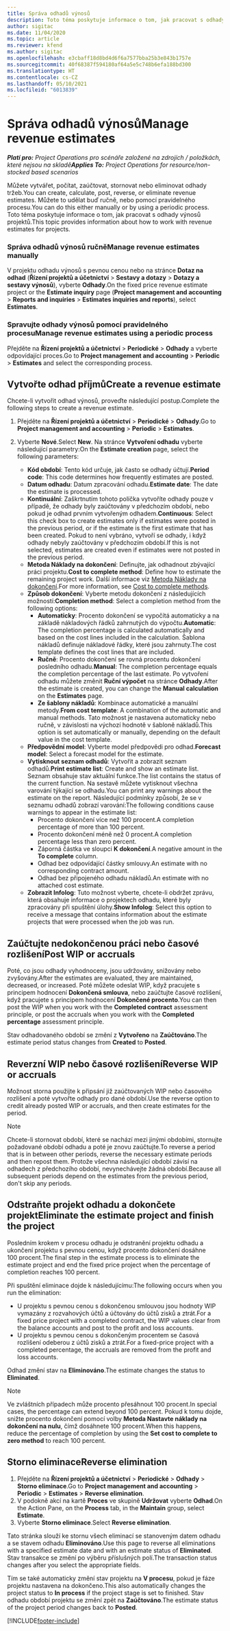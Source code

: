 ```yaml
---
title: Správa odhadů výnosů
description: Toto téma poskytuje informace o tom, jak pracovat s odhady výnosů projektů.
author: sigitac
ms.date: 11/04/2020
ms.topic: article
ms.reviewer: kfend
ms.author: sigitac
ms.openlocfilehash: e3cbaff18d8bd4d6f6a7577bba25b3e843b1757e
ms.sourcegitcommit: 40f68387f594180af64a5e5c748b6efa188bd300
ms.translationtype: HT
ms.contentlocale: cs-CZ
ms.lasthandoff: 05/10/2021
ms.locfileid: "6013839"
---
```

# <a name="manage-revenue-estimates"></a><span data-ttu-id="0d673-103">Správa odhadů výnosů</span><span class="sxs-lookup"><span data-stu-id="0d673-103">Manage revenue estimates</span></span>

<span data-ttu-id="0d673-104">_**Platí pro:** Project Operations pro scénáře založené na zdrojích / položkách, které nejsou na skladě_</span><span class="sxs-lookup"><span data-stu-id="0d673-104">_**Applies To:** Project Operations for resource/non-stocked based scenarios_</span></span>

<span data-ttu-id="0d673-105">Můžete vytvářet, počítat, zaúčtovat, stornovat nebo eliminovat odhady tržeb.</span><span class="sxs-lookup"><span data-stu-id="0d673-105">You can create, calculate, post, reverse, or eliminate revenue estimates.</span></span> <span data-ttu-id="0d673-106">Můžete to udělat buď ručně, nebo pomocí pravidelného procesu.</span><span class="sxs-lookup"><span data-stu-id="0d673-106">You can do this either manually or by using a periodic process.</span></span> <span data-ttu-id="0d673-107">Toto téma poskytuje informace o tom, jak pracovat s odhady výnosů projektů.</span><span class="sxs-lookup"><span data-stu-id="0d673-107">This topic provides information about how to work with revenue estimates for projects.</span></span>

### <a name="manage-revenue-estimates-manually"></a><span data-ttu-id="0d673-108">Správa odhadů výnosů ručně</span><span class="sxs-lookup"><span data-stu-id="0d673-108">Manage revenue estimates manually</span></span>

<span data-ttu-id="0d673-109">V projektu odhadu výnosů s pevnou cenou nebo na stránce **Dotaz na odhad** (**Řízení projektů a účetnictví** > **Sestavy a dotazy** > **Dotazy a sestavy výnosů**), vyberte **Odhady**.</span><span class="sxs-lookup"><span data-stu-id="0d673-109">On the fixed price revenue estimate project or the **Estimate inquiry** page (**Project management and accounting** > **Reports and inquiries** > **Estimates inquiries and reports**), select **Estimates**.</span></span>

### <a name="manage-revenue-estimates-using-a-periodic-process"></a><span data-ttu-id="0d673-110">Spravujte odhady výnosů pomocí pravidelného procesu</span><span class="sxs-lookup"><span data-stu-id="0d673-110">Manage revenue estimates using a periodic process</span></span>

<span data-ttu-id="0d673-111">Přejděte na **Řízení projektů a účetnictví** > **Periodické** > **Odhady** a vyberte odpovídající proces.</span><span class="sxs-lookup"><span data-stu-id="0d673-111">Go to **Project management and accounting** > **Periodic** > **Estimates** and select the corresponding process.</span></span>

## <a name="create-a-revenue-estimate"></a><span data-ttu-id="0d673-112">Vytvořte odhad příjmů</span><span class="sxs-lookup"><span data-stu-id="0d673-112">Create a revenue estimate</span></span>

<span data-ttu-id="0d673-113">Chcete-li vytvořit odhad výnosů, proveďte následující postup.</span><span class="sxs-lookup"><span data-stu-id="0d673-113">Complete the following steps to create a revenue estimate.</span></span> 

1. <span data-ttu-id="0d673-114">Přejděte na **Řízení projektů a účetnictví** > **Periodické** > **Odhady**.</span><span class="sxs-lookup"><span data-stu-id="0d673-114">Go to **Project management and accounting** > **Periodic** > **Estimates**.</span></span>
2. <span data-ttu-id="0d673-115">Vyberte **Nové**.</span><span class="sxs-lookup"><span data-stu-id="0d673-115">Select **New**.</span></span> <span data-ttu-id="0d673-116">Na stránce **Vytvoření odhadu** vyberte následující parametry:</span><span class="sxs-lookup"><span data-stu-id="0d673-116">On the **Estimate creation** page, select the following parameters:</span></span>

   - <span data-ttu-id="0d673-117">**Kód období**: Tento kód určuje, jak často se odhady účtují.</span><span class="sxs-lookup"><span data-stu-id="0d673-117">**Period code**: This code determines how frequently estimates are posted.</span></span>
   - <span data-ttu-id="0d673-118">**Datum odhadu**: Datum zpracování odhadu.</span><span class="sxs-lookup"><span data-stu-id="0d673-118">**Estimate date**: The date the estimate is processed.</span></span>
   - <span data-ttu-id="0d673-119">**Kontinuální**: Zaškrtnutím tohoto políčka vytvoříte odhady pouze v případě, že odhady byly zaúčtovány v předchozím období, nebo pokud je odhad prvním vytvořeným odhadem.</span><span class="sxs-lookup"><span data-stu-id="0d673-119">**Continuous**: Select this check box to create estimates only if estimates were posted in the previous period, or if the estimate is the first estimate that has been created.</span></span> <span data-ttu-id="0d673-120">Pokud to není vybráno, vytvoří se odhady, i když odhady nebyly zaúčtovány v předchozím období.</span><span class="sxs-lookup"><span data-stu-id="0d673-120">If this is not selected, estimates are created even if estimates were not posted in the previous period.</span></span>
   - <span data-ttu-id="0d673-121">**Metoda Náklady na dokončení**: Definujte, jak odhadnout zbývající práci projektu.</span><span class="sxs-lookup"><span data-stu-id="0d673-121">**Cost to complete method**: Define how to estimate the remaining project work.</span></span> <span data-ttu-id="0d673-122">Další informace viz [Metoda Náklady na dokončení](cost-complete-methods.md).</span><span class="sxs-lookup"><span data-stu-id="0d673-122">For more information, see [Cost to complete methods](cost-complete-methods.md).</span></span>
   - <span data-ttu-id="0d673-123">**Způsob dokončení**: Vyberte metodu dokončení z následujících možností:</span><span class="sxs-lookup"><span data-stu-id="0d673-123">**Completion method**: Select a completion method from the following options:</span></span>
     - <span data-ttu-id="0d673-124">**Automaticky**: Procento dokončení se vypočítá automaticky a na základě nákladových řádků zahrnutých do výpočtu.</span><span class="sxs-lookup"><span data-stu-id="0d673-124">**Automatic**: The completion percentage is calculated automatically and based on the cost lines included in the calculation.</span></span> <span data-ttu-id="0d673-125">Šablona nákladů definuje nákladové řádky, které jsou zahrnuty.</span><span class="sxs-lookup"><span data-stu-id="0d673-125">The cost template defines the cost lines that are included.</span></span>
     - <span data-ttu-id="0d673-126">**Ručně**: Procento dokončení se rovná procentu dokončení posledního odhadu.</span><span class="sxs-lookup"><span data-stu-id="0d673-126">**Manual**: The completion percentage equals the completion percentage of the last estimate.</span></span> <span data-ttu-id="0d673-127">Po vytvoření odhadu můžete změnit **Ruční výpočet** na stránce **Odhady**.</span><span class="sxs-lookup"><span data-stu-id="0d673-127">After the estimate is created, you can change the **Manual calculation** on the **Estimates** page.</span></span>
     - <span data-ttu-id="0d673-128">**Ze šablony nákladů**: Kombinace automatické a manuální metody.</span><span class="sxs-lookup"><span data-stu-id="0d673-128">**From cost template**: A combination of the automatic and manual methods.</span></span> <span data-ttu-id="0d673-129">Tato možnost je nastavena automaticky nebo ručně, v závislosti na výchozí hodnotě v šabloně nákladů.</span><span class="sxs-lookup"><span data-stu-id="0d673-129">This option is set automatically or manually, depending on the default value in the cost template.</span></span>
   - <span data-ttu-id="0d673-130">**Předpovědní model**: Vyberte model předpovědi pro odhad.</span><span class="sxs-lookup"><span data-stu-id="0d673-130">**Forecast model**: Select a forecast model for the estimate.</span></span>
   - <span data-ttu-id="0d673-131">**Vytisknout seznam odhadů**: Vytvořit a zobrazit seznam odhadů.</span><span class="sxs-lookup"><span data-stu-id="0d673-131">**Print estimate list**: Create and show an estimate list.</span></span> <span data-ttu-id="0d673-132">Seznam obsahuje stav aktuální funkce.</span><span class="sxs-lookup"><span data-stu-id="0d673-132">The list contains the status of the current function.</span></span> <span data-ttu-id="0d673-133">Na sestavě můžete vytisknout všechna varování týkající se odhadu.</span><span class="sxs-lookup"><span data-stu-id="0d673-133">You can print any warnings about the estimate on the report.</span></span> <span data-ttu-id="0d673-134">Následující podmínky způsobí, že se v seznamu odhadů zobrazí varování:</span><span class="sxs-lookup"><span data-stu-id="0d673-134">The following conditions cause warnings to appear in the estimate list:</span></span>
     - <span data-ttu-id="0d673-135">Procento dokončení více než 100 procent.</span><span class="sxs-lookup"><span data-stu-id="0d673-135">A completion percentage of more than 100 percent.</span></span>
     - <span data-ttu-id="0d673-136">Procento dokončení méně než 0 procent.</span><span class="sxs-lookup"><span data-stu-id="0d673-136">A completion percentage less than zero percent.</span></span>
     - <span data-ttu-id="0d673-137">Záporná částka ve sloupci **K dokončení**.</span><span class="sxs-lookup"><span data-stu-id="0d673-137">A negative amount in the **To complete** column.</span></span>
     - <span data-ttu-id="0d673-138">Odhad bez odpovídající částky smlouvy.</span><span class="sxs-lookup"><span data-stu-id="0d673-138">An estimate with no corresponding contract amount.</span></span>
     - <span data-ttu-id="0d673-139">Odhad bez připojeného odhadu nákladů.</span><span class="sxs-lookup"><span data-stu-id="0d673-139">An estimate with no attached cost estimate.</span></span>
   - <span data-ttu-id="0d673-140">**Zobrazit Infolog**: Tuto možnost vyberte, chcete-li obdržet zprávu, která obsahuje informace o projektech odhadu, které byly zpracovány při spuštění úlohy.</span><span class="sxs-lookup"><span data-stu-id="0d673-140">**Show Infolog**: Select this option to receive a message that contains information about the estimate projects that were processed when the job was run.</span></span>


## <a name="post-wip-or-accruals"></a><span data-ttu-id="0d673-141">Zaúčtujte nedokončenou práci nebo časové rozlišení</span><span class="sxs-lookup"><span data-stu-id="0d673-141">Post WIP or accruals</span></span>

<span data-ttu-id="0d673-142">Poté, co jsou odhady vyhodnoceny, jsou udržovány, snižovány nebo zvyšovány.</span><span class="sxs-lookup"><span data-stu-id="0d673-142">After the estimates are evaluated, they are maintained, decreased, or increased.</span></span> <span data-ttu-id="0d673-143">Poté můžete odeslat WIP, když pracujete s principem hodnocení **Dokončená smlouva**, nebo zaúčtujte časové rozlišení, když pracujete s principem hodnocení **Dokončené procento**.</span><span class="sxs-lookup"><span data-stu-id="0d673-143">You can then post the WIP when you work with the **Completed contract** assessment principle, or post the accruals when you work with the **Completed percentage** assessment principle.</span></span>
  
<span data-ttu-id="0d673-144">Stav odhadovaného období se změní z **Vytvořeno** na **Zaúčtováno**.</span><span class="sxs-lookup"><span data-stu-id="0d673-144">The estimate period status changes from **Created** to **Posted**.</span></span>

## <a name="reverse-wip-or-accruals"></a><span data-ttu-id="0d673-145">Reverzní WIP nebo časové rozlišení</span><span class="sxs-lookup"><span data-stu-id="0d673-145">Reverse WIP or accruals</span></span>

<span data-ttu-id="0d673-146">Možnost storna použijte k připsání již zaúčtovaných WIP nebo časového rozlišení a poté vytvořte odhady pro dané období.</span><span class="sxs-lookup"><span data-stu-id="0d673-146">Use the reverse option to credit already posted WIP or accruals, and then create estimates for the period.</span></span>

> [!NOTE]
> <span data-ttu-id="0d673-147">Chcete-li stornovat období, které se nachází mezi jinými obdobími, stornujte požadované období odhadu a poté je znovu zaúčtujte.</span><span class="sxs-lookup"><span data-stu-id="0d673-147">To reverse a period that is in between other periods, reverse the necessary estimate periods and then repost them.</span></span> <span data-ttu-id="0d673-148">Protože všechna následující období závisí na odhadech z předchozího období, nevynechávejte žádná období.</span><span class="sxs-lookup"><span data-stu-id="0d673-148">Because all subsequent periods depend on the estimates from the previous period, don't skip any periods.</span></span>

## <a name="eliminate-the-estimate-project-and-finish-the-project"></a><span data-ttu-id="0d673-149">Odstraňte projekt odhadu a dokončete projekt</span><span class="sxs-lookup"><span data-stu-id="0d673-149">Eliminate the estimate project and finish the project</span></span>

<span data-ttu-id="0d673-150">Posledním krokem v procesu odhadu je odstranění projektu odhadu a ukončení projektu s pevnou cenou, když procento dokončení dosáhne 100 procent.</span><span class="sxs-lookup"><span data-stu-id="0d673-150">The final step in the estimate process is to eliminate the estimate project and end the fixed price project when the percentage of completion reaches 100 percent.</span></span>

<span data-ttu-id="0d673-151">Při spuštění eliminace dojde k následujícímu:</span><span class="sxs-lookup"><span data-stu-id="0d673-151">The following occurs when you run the elimination:</span></span>

- <span data-ttu-id="0d673-152">U projektu s pevnou cenou s dokončenou smlouvou jsou hodnoty WIP vymazány z rozvahových účtů a účtovány do účtů zisků a ztrát.</span><span class="sxs-lookup"><span data-stu-id="0d673-152">For a fixed price project with a completed contract, the WIP values clear from the balance accounts and post to the profit and loss accounts.</span></span>
- <span data-ttu-id="0d673-153">U projektu s pevnou cenou s dokončeným procentem se časová rozlišení odeberou z účtů zisků a ztrát.</span><span class="sxs-lookup"><span data-stu-id="0d673-153">For a fixed-price project with a completed percentage, the accruals are removed from the profit and loss accounts.</span></span>

<span data-ttu-id="0d673-154">Odhad změní stav na **Eliminováno**.</span><span class="sxs-lookup"><span data-stu-id="0d673-154">The estimate changes the status to **Eliminated**.</span></span>

> [!NOTE]
> <span data-ttu-id="0d673-155">Ve zvláštních případech může procento přesáhnout 100 procent.</span><span class="sxs-lookup"><span data-stu-id="0d673-155">In special cases, the percentage can extend beyond 100 percent.</span></span> <span data-ttu-id="0d673-156">Pokud k tomu dojde, snižte procento dokončení pomocí volby **Metoda Nastavte náklady na dokončení na nulu**, čímž dosáhnete 100 procent.</span><span class="sxs-lookup"><span data-stu-id="0d673-156">When this happens, reduce the percentage of completion by using the **Set cost to complete to zero method** to reach 100 percent.</span></span>

## <a name="reverse-elimination"></a><span data-ttu-id="0d673-157">Storno eliminace</span><span class="sxs-lookup"><span data-stu-id="0d673-157">Reverse elimination</span></span>

1. <span data-ttu-id="0d673-158">Přejděte na **Řízení projektů a účetnictví** > **Periodické** > **Odhady** > **Storno eliminace**.</span><span class="sxs-lookup"><span data-stu-id="0d673-158">Go to **Project management and accounting** > **Periodic** > **Estimates** > **Reverse elimination**.</span></span> 
2. <span data-ttu-id="0d673-159">V podokně akcí na kartě **Proces** ve skupině **Udržovat** vyberte **Odhad**.</span><span class="sxs-lookup"><span data-stu-id="0d673-159">On the Action Pane, on the **Process** tab, in the **Maintain** group, select **Estimate**.</span></span> 
3. <span data-ttu-id="0d673-160">Vyberte **Storno eliminace**.</span><span class="sxs-lookup"><span data-stu-id="0d673-160">Select **Reverse elimination**.</span></span>

<span data-ttu-id="0d673-161">Tato stránka slouží ke stornu všech eliminací se stanoveným datem odhadu a se stavem odhadu **Eliminováno**.</span><span class="sxs-lookup"><span data-stu-id="0d673-161">Use this page to reverse all eliminations with a specified estimate date and with an estimate status of **Eliminated**.</span></span> <span data-ttu-id="0d673-162">Stav transakce se změní po výběru příslušných polí.</span><span class="sxs-lookup"><span data-stu-id="0d673-162">The transaction status changes after you select the appropriate fields.</span></span>

<span data-ttu-id="0d673-163">Tím se také automaticky změní stav projektu na **V procesu**, pokud je fáze projektu nastavena na dokončeno.</span><span class="sxs-lookup"><span data-stu-id="0d673-163">This also automatically changes the project status to **In process** if the project stage is set to finished.</span></span> <span data-ttu-id="0d673-164">Stav odhadu období projektu se změní zpět na **Zaúčtováno**.</span><span class="sxs-lookup"><span data-stu-id="0d673-164">The estimate status of the project period changes back to **Posted**.</span></span>


[!INCLUDE[footer-include](../includes/footer-banner.md)]